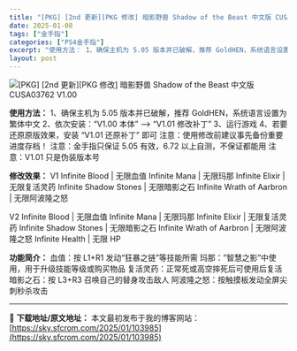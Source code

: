 ```yaml
---
title: "[PKG] [2nd 更新][PKG 修改] 暗影野兽 Shadow of the Beast 中文版 CUSA03762 V1.00"
date: 2025-01-08
tags: ["金手指"]
categories: ["PS4金手指"]
excerpt: "使用方法： 1、确保主机为 5.05 版本并已破解，推荐 GoldHEN，系统语言设置为繁体中文 2、依次安装：“V1.00 本体” –&gt; “V1.01 修改补丁” 3、运行游戏 4、若要还原原版效果，安装 “V1.01 还原补丁” 即可 注意：使用修改前建议事先备份重要进度存档！ 注意：金手&hellip;"
layout: post
---
```


<img title="1708335309-96fa0ef6e1f84d6.webp" src="https://sky.sfcrom.com/wp-content/uploads/2025/01/16270163bac6c.webp" alt="[PKG] [2nd 更新][PKG 修改] 暗影野兽 Shadow of the Beast 中文版 CUSA03762 V1.00" />

<strong>使用方法：</strong>
1、确保主机为 5.05 版本并已破解，推荐 GoldHEN，系统语言设置为繁体中文
2、依次安装：“V1.00 本体” –&gt; “V1.01 修改补丁”
3、运行游戏
4、若要还原原版效果，安装 “V1.01 还原补丁” 即可
注意：使用修改前建议事先备份重要进度存档！
注意：金手指只保证 5.05 有效，6.72 以上自测，不保证都能用
注意：V1.01 只是伪装版本号

<strong>修改效果：</strong>
V1
Infinite Blood | 无限血值
Infinite Mana | 无限玛那
Infinite Elixir | 无限复活灵药
Infinite Shadow Stones | 无限暗影之石
Infinite Wrath of Aarbron | 无限阿波隆之怒

V2
Infinite Blood | 无限血值
Infinite Mana | 无限玛那
Infinite Elixir | 无限复活灵药
Infinite Shadow Stones | 无限暗影之石
Infinite Wrath of Aarbron | 无限阿波隆之怒
Infinite Health | 无限 HP

<strong>功能简介：</strong>
血值：按 L1+R1 发动“狂暴之链”等技能所需
玛那：”智慧之影”中使用，用于升级技能等级或购买物品
复活灵药：正常死或高空摔死后可使用后复活
暗影之石：按 L3+R3 召唤自己的替身攻击敌人
阿波隆之怒：按触摸板发动全屏尖刺秒杀攻击

---
📖 **下载地址/原文地址：** 本文最初发布于我的博客网站：[https://sky.sfcrom.com/2025/01/103985](https://sky.sfcrom.com/2025/01/103985)

